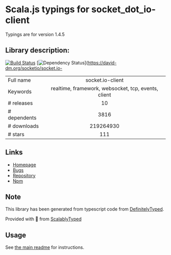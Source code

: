 
# Scala.js typings for socket_dot_io-client

Typings are for version 1.4.5

## Library description:
[![Build Status](https://secure.travis-ci.org/socketio/socket.io-client.svg?branch=master)](http://travis-ci.org/socketio/socket.io-client) [![Dependency Status](https://david-dm.org/socketio/socket.io-client.svg)](https://david-dm.org/socketio/socket.io-

|                    |                 |
| ------------------ | :-------------: |
| Full name          | socket.io-client |
| Keywords           | realtime, framework, websocket, tcp, events, client |
| # releases         | 10 |
| # dependents       | 3816 |
| # downloads        | 219264930 |
| # stars            | 111 |

## Links
- [Homepage](https://github.com/socketio/socket.io-client#readme)
- [Bugs](https://github.com/socketio/socket.io-client/issues)
- [Repository](https://github.com/socketio/socket.io-client)
- [Npm](https://www.npmjs.com/package/socket.io-client)
    


## Note
This library has been generated from typescript code from [DefinitelyTyped](https://definitelytyped.org).

Provided with :purple_heart: from [ScalablyTyped](https://github.com/oyvindberg/ScalablyTyped)

## Usage
See [the main readme](../../readme.md) for instructions.


